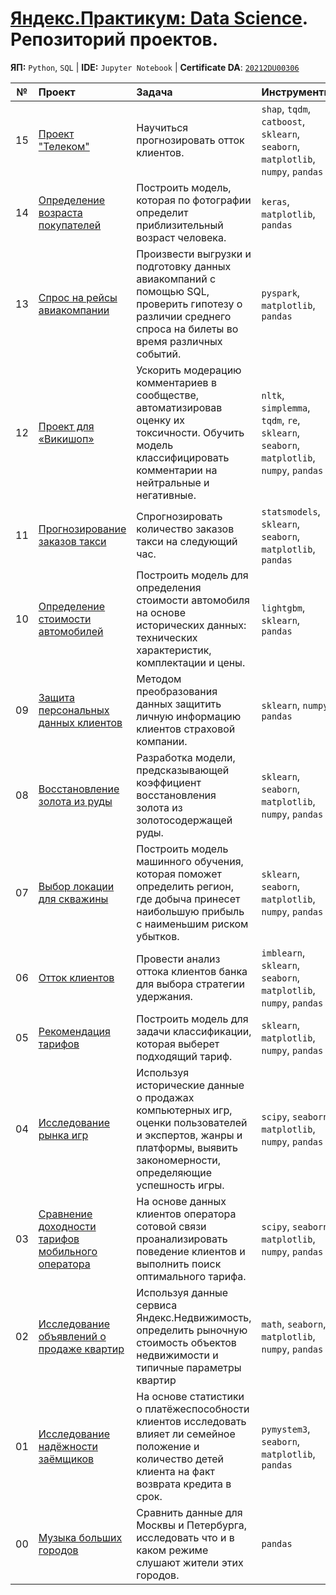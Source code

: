 # [Яндекс.Практикум: Data Science](https://praktikum.yandex.ru/data-scientist). Репозиторий проектов.

**ЯП:** `Python`, `SQL` | 
**IDE:** `Jupyter Notebook` |
**Certificate DA**: [`20212DU00306`](https://github.com/reekuu/yandex.practicum.ds/blob/main/20212DU00306.pdf)

| №  | Проект | Задача | Инструменты |
| -  | :---- | :---- | :--------- | 
| 15 | [Проект "Телеком"](https://nbviewer.jupyter.org/github/reekuu/yandex.practicum.ds/blob/main/15-telecom-project/15-telecom-project.ipynb) | Научиться прогнозировать отток клиентов. | `shap`, `tqdm`, `catboost`, `sklearn`, `seaborn`, `matplotlib`, `numpy`, `pandas` |
| 14 | [Определение возраста покупателей](https://nbviewer.jupyter.org/github/reekuu/yandex.practicum.ds/blob/main/14-age-recognition/14-age-recognition.ipynb) | Построить модель, которая по фотографии определит приблизительный возраст человека. | `keras`, `matplotlib`, `pandas` |
| 13 | [Спрос на рейсы авиакомпании](https://nbviewer.jupyter.org/github/reekuu/yandex.practicum.ds/blob/main/13-airline-demand-research/13-airline-demand-research.ipynb) | Произвести выгрузки и подготовку данных авиакомпаний с помощью SQL, проверить гипотезу о различии среднего спроса на билеты во время различных событий. | `pyspark`, `matplotlib`, `pandas` |
| 12 | [Проект для «Викишоп»](https://nbviewer.jupyter.org/github/reekuu/yandex.practicum.ds/blob/main/12-comments-classification/12-comments-classification.ipynb) | Ускорить модерацию комментариев в сообществе, автоматизировав оценку их токсичности. Обучить модель классифицировать комментарии на нейтральные и негативные. | `nltk`, `simplemma`, `tqdm`, `re`, `sklearn`, `seaborn`, `matplotlib`, `numpy`, `pandas` |
| 11 | [Прогнозирование заказов такси](https://nbviewer.jupyter.org/github/reekuu/yandex.practicum.ds/blob/main/11-taxi-orders-forecast/11-taxi-orders-forecast.ipynb) | Спрогнозировать количество заказов такси на следующий час. | `statsmodels`, `sklearn`, `seaborn`, `matplotlib`, `pandas` |
| 10 | [Определение стоимости автомобилей](https://nbviewer.jupyter.org/github/reekuu/yandex.practicum.ds/blob/main/10-car-price-prediction/10-car-price-prediction.ipynb) | Построить модель для определения стоимости автомобиля на основе исторических данных: технических характеристик, комплектации и цены. | `lightgbm`, `sklearn`, `pandas` |
| 09 | [Защита персональных данных клиентов](https://nbviewer.jupyter.org/github/reekuu/yandex.practicum.ds/blob/main/09-personal-data-protection/09-personal-data-protection.ipynb) | Методом преобразования данных защитить личную информацию клиентов страховой компании. | `sklearn`, `numpy`, `pandas` |
| 08 | [Восстановление золота из руды](https://nbviewer.jupyter.org/github/reekuu/yandex.practicum.ds/blob/main/08-gold-recovery-prediction/08-gold-recovery-prediction.ipynb) | Разработка модели, предсказывающей коэффициент восстановления золота из золотосодержащей руды. | `sklearn`, `seaborn`, `matplotlib`, `numpy`, `pandas` |
| 07 | [Выбор локации для скважины](https://nbviewer.jupyter.org/github/reekuu/yandex.practicum.ds/blob/main/07-oil-wells-location-research/07-oil-wells-location-research.ipynb) | Построить модель машинного обучения, которая поможет определить регион, где добыча принесет наибольшую прибыль с наименьшим риском убытков. | `sklearn`, `seaborn`, `matplotlib`, `numpy`, `pandas` |
| 06 | [Отток клиентов](https://nbviewer.jupyter.org/github/reekuu/yandex.practicum.ds/blob/main/06-bank-customer-churn/06-bank-customer-churn.ipynb) | Провести анализ оттока клиентов банка для выбора стратегии удержания. | `imblearn`, `sklearn`, `seaborn`, `matplotlib`, `numpy`, `pandas` |
| 05 | [Рекомендация тарифов](https://nbviewer.jupyter.org/github/reekuu/yandex.practicum.ds/blob/main/05-classifying-profitable-plan/05-classifying-profitable-plan.ipynb) | Построить модель для задачи классификации, которая выберет подходящий тариф. | `sklearn`, `matplotlib`, `numpy`, `pandas` |
| 04 | [Исследование рынка игр](https://nbviewer.jupyter.org/github/reekuu/yandex.practicum.ds/blob/main/04-game-market-research/04-game-market-research.ipynb) | Используя исторические данные о продажах компьютерных игр, оценки пользователей и экспертов, жанры и платформы, выявить закономерности, определяющие успешность игры. | `scipy`, `seaborn`, `matplotlib`, `numpy`, `pandas` |
| 03 | [Сравнение доходности тарифов мобильного оператора](https://nbviewer.jupyter.org/github/reekuu/yandex.practicum.ds/blob/main/03-telecom-rates-comparison/03-telecom-rates-comparison.ipynb) | На основе данных клиентов оператора сотовой связи проанализировать поведение клиентов и выполнить поиск оптимального тарифа. | `scipy`, `seaborn`, `matplotlib`, `numpy`, `pandas` |
| 02 | [Исследование объявлений о продаже квартир](https://nbviewer.jupyter.org/github/reekuu/yandex.practicum.ds/blob/main/02-real-estate-market-analysis/02-real-estate-market-analysis.ipynb) | Используя данные сервиса Яндекс.Недвижимость, определить рыночную стоимость объектов недвижимости и типичные параметры квартир | `math`, `seaborn`, `matplotlib`, `numpy`, `pandas` |
| 01 | [Исследование надёжности заёмщиков](https://nbviewer.jupyter.org/github/reekuu/yandex.practicum.ds/blob/main/01-borrowers-reliability-research/01-borrowers-reliability-research.ipynb) | На основе статистики о платёжеспособности клиентов исследовать влияет ли семейное положение и количество детей клиента на факт возврата кредита в срок. | `pymystem3`, `seaborn`, `matplotlib`, `pandas` |
| 00 | [Музыка больших городов](https://nbviewer.jupyter.org/github/reekuu/yandex.practicum.ds/blob/main/00-big-cities-music/00-big-cities-music.ipynb) | Сравнить данные для Москвы и Петербурга, исследовать что и в каком режиме слушают жители этих городов. | `pandas` |
